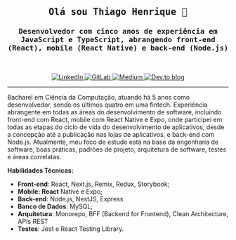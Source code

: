 <h2 align="center">
  <samp>Olá sou Thiago Henrique 👋</samp>
</h2>
<h3 align="center">
  <samp> Desenvolvedor com cinco anos de experiência em JavaScript e TypeScript, abrangendo front-end (React), mobile (React Native) e back-end (Node.js) </samp>
</h3>
<br>
<p align="center">
  <a href="https://www.linkedin.com/in/thenriquedomingues/" target="_blank">
    <img src="https://img.shields.io/badge/LinkedIn-0077B5?style=for-the-badge&logo=linkedin&logoColor=white" alt="LinkedIn">
  </a>
  <a href="https://gitlab.com/thenriquedb" target="_blank">
    <img src="https://img.shields.io/badge/GitLab-330F63?style=for-the-badge&logo=gitlab&logoColor=white" alt="GitLab">
  </a>
  <a href="https://medium.com/@thenriquedb" target="_blank">
    <img src="https://img.shields.io/badge/Medium-12100E?style=for-the-badge&logo=medium&logoColor=white" alt="Medium">
  </a>
  <a href="https://dev.to/thenriquedb" target="_blank">
    <img src="https://img.shields.io/badge/dev.to-0A0A0A?style=for-the-badge&logo=dev.to&logoColor=white" alt="Dev.to blog">
  </a>
</p>
<hr>

<p>
Bacharel em Ciência da Computação, atuando há 5 anos como desenvolvedor, sendo os últimos quatro em uma fintech. Experiência abrangente em todas as áreas do desenvolvimento de software, incluindo front-end com React, mobile com React Native e Expo, onde participei em todas as etapas do ciclo de vida do desenvolvimento de aplicativos, desde a concepção até a publicação nas lojas de aplicativos, e back-end com Node.js. Atualmente, meu foco de estudo está na base da engenharia de software, boas práticas, padrões de projeto, arquitetura de software, testes e áreas correlatas.
</p>

<b>Habilidades Técnicas:</b>
  
- **Front-end**: React, Next.js, Remix, Redux, Storybook;
- **Mobile: React** Native e Expo;
- **Back-end**: Node.js, NestJS, Express
- **Banco de Dados**: MySQL;
- **Arquitetura**: Monorepo, BFF (Backend for Frontend), Clean Architecture, APIs REST
- **Testes**: Jest e React Testing Library.


